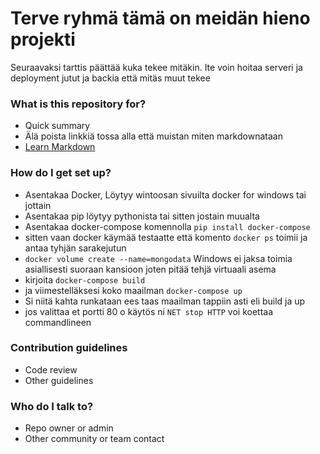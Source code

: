 # Terve ryhmä tämä on meidän hieno projekti #

Seuraavaksi tarttis päättää kuka tekee mitäkin. Ite voin hoitaa serveri ja deployment jutut ja backia että mitäs muut tekee

### What is this repository for? ###

* Quick summary
* Älä poista linkkiä tossa alla että muistan miten markdownataan
* [Learn Markdown](https://bitbucket.org/tutorials/markdowndemo)

### How do I get set up? ###

* Asentakaa Docker, Löytyy wintoosan sivuilta docker for windows tai jottain
* Asentakaa pip löytyy pythonista tai sitten jostain muualta
* Asentakaa docker-compose komennolla ```pip install docker-compose```
* sitten vaan docker käymää testaatte että komento ```docker ps``` toimii ja antaa tyhjän sarakejutun
* ```docker volume create --name=mongodata``` Windows ei jaksa toimia asiallisesti suoraan kansioon joten pitää tehjä virtuaali asema
* kirjoita ```docker-compose build```
* ja viimestelläksesi koko maailman ```docker-compose up```
* Si niitä kahta runkataan ees taas maailman tappiin asti eli build ja up
* jos valittaa et portti 80 o käytös ni ```NET stop HTTP``` voi koettaa commandlineen

### Contribution guidelines ###

* Code review
* Other guidelines

### Who do I talk to? ###

* Repo owner or admin
* Other community or team contact
